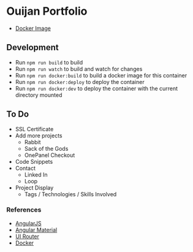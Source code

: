# Ouijan Portfolio
- [Docker Image](https://hub.docker.com/r/ouijan/portfolio/)

## Development
- Run `npm run build` to build
- Run `npm run watch` to build and watch for changes
- Run `npm run docker:build` to build a docker image for this container
- Run `npm run docker:deploy` to deploy the container
- Run `npm run docker:dev` to deploy the container with the current directory mounted

## To Do
- SSL Certificate
- Add more projects
	- Rabbit
	- Sack of the Gods
	- OnePanel Checkout
- Code Snippets
- Contact
	- Linked In
	- Loop
- Project Display
	- Tags / Technologies / Skills Involved

### References
- [AngularJS](https://angularjs.org/)
- [Angular Material](https://material.angularjs.org)
- [UI Router](https://ui-router.github.io/ng1/docs/latest/)
- [Docker](https://www.docker.com/)